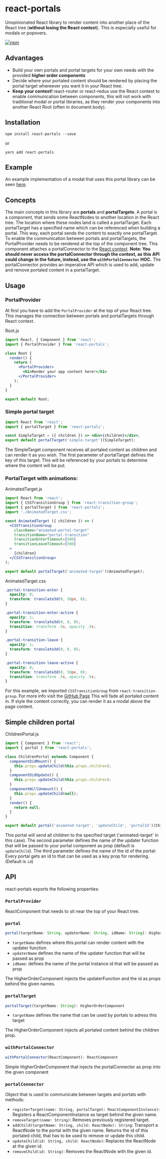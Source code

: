 # react-portals

Unopinionated React library to render content into another place of the React tree (**without losing the React context**).
This is especially useful for modals or popovers.

[![npm](https://img.shields.io/npm/v/react-portals.svg?style=flat-square)](https://www.npmjs.com/package/react-portals)


## Advantages
- Build your own portals and portal targets for your own needs with the provided **higher order components**
- Decide where your portaled content should be rendered by placing the portal target whereever you want it in your React tree.
- **Keep your context!** react-router or react-redux use the React context to enable communication between components, this will not work with traditional modal or portal libraries, as they render your components into another React Root (often in document.body).

## Installation
```
npm install react-portals --save
```
or
```
yarn add react-portals
```

## Example
An example implementation of a modal that uses this portal library can be seen [here](https://andreasgruenh.github.io/react-portals-example/).

## Concepts
The main concepts in this library are **portals** and **portalTargets**. A portal is a component, that sends some ReactNodes to another location in the React tree. The location where these nodes land is called a portalTarget. Each portalTarget has a specified name which can be referenced when building a portal. This way, each portal sends the content to exactly one portalTarget. To enable the communication between portals and portalTargets, the PortalProvider needs to be rendered at the top of the component tree. This component attaches a portalConnector to the [React context](https://facebook.github.io/react/docs/context.html). **Note: You should never access the portalConnector through the context, as this API could change in the future, instead, use the `withPortalConnector` HOC.** The portalConnector provides an imperative API which is used to add, update and remove portaled content in a portalTarget.


## Usage
### PortalProvider
At first you have to add the `PortalProvider` at the top of your React tree. This manages the connection between portals and portalTargets through React context.

Root.js
```jsx
import React, { Component } from 'react';
import { PortalProvider } from 'react-portals';

class Root {
  render() {
    return (
      <PortalProvider>
        <h1>Render your app content here!</h1>
      </PortalProvider>
    );
  }
}

export default Root;
```


### Simple portal target
```jsx
import React from 'react';
import { portalTarget } from 'react-portals';

const SimpleTarget = ({ children }) => <div>{children}</div>;
export default portalTarget('simple-target')(SimpleTarget);
```
The SimpleTarget component receives all portaled content as children and can render it as you wish.
The first parameter of portalTarget defines the key of this target. This will be referenced by your portals to determine where the content will be put.


### PortalTarget with animations:
AnimatedTarget.js
```jsx
import React from 'react';
import { CSSTransitionGroup } from 'react-transition-group';
import { portalTarget } from 'react-portals';
import './AnimatedTarget.css';

const AnimatedTarget ({ children }) => (
  <CSSTransitionGroup
    className="animated-portal-target"
    transitionName="portal-transition"
    transitionEnterTimeout={500}
    transitionLeaveTimeout={500}
  >
    {children}
  </CSSTransitionGroup>
);

export default portalTarget('animated-target')(AnimatedTarget);
```

AnimatedTarget.css
```css
.portal-transition-enter {
  opacity: 0;
  transform: translate3d(0, 50px, 0);
}

.portal-transition-enter-active {
  opacity: 1;
  transform: translate3d(0, 0, 0);
  transition: transform .5s, opacity .5s;
}

.portal-transition-leave {
  opacity: 1;
  transform: translate3d(0, 0, 0);
}

.portal-transition-leave-active {
  opacity: 0;
  transform: translate3d(0, 50px, 0);
  transition: transform .5s, opacity .5s;
}
```
For this example, we imported `CSSTransitionGroup` from `react-transition-group`. For more info visit the [GitHub Page](https://github.com/reactjs/react-transition-group)
This will fade all portaled content in. If style the content correctly, you can render it as a modal above the page content.

## Simple children portal
ChildrenPortal.js
```js
import { Component } from 'react';
import { portal } from 'react-portals';

class ChildrenPortal extends Component {
  componentDidMount() {
    this.props.updateChild(this.props.children);
  }
  componentDidUpdate() {
    this.props.updateChild(this.props.children);
  }
  componentWillUnmount() {
    this.props.updateChild(null);
  }
  render() {
    return null;
  }
}

export default portal('animated-target', 'updateChild', 'portalId')(ChildrenPortal);
```
This portal will send all children to the specified target ('animated-target' in this case).
The second parameter defines the name of the updater function that will be passed to your portal component as prop (default is `updateChild`).
The third parameter defines the name of the id of the portal: Every portal gets an id to that can be used as a key prop for rendering. (Default is `id`)

## API
react-portals exports the following properties:

### `PortalProvider`
ReactComponent that needs to sit near the top of your React tree.

### `portal`

```js
portal(targetName: String, updaterName: String, idName: String): HigherOrderComponent
```
- `targetName` defines where this portal can render content with the updater function
- `updaterName` defines the name of the updater function that will be passed as prop
- `idName`: defines the name of the portal instance id that will be passed as prop

The HigherOrderComponent injects the updaterFunction and the id as props behind the given names.

### `portalTarget`
```js
portalTarget(targetName: String): HigherOrderComponent
```
- `targetName` defines the name that can be used by portals to adress this target

The HigherOrderComponent injects all portaled content behind the children prop.

### `withPortalConnector`
```js
withPortalConnector(ReactComponent): ReactComponent
```
Simple HigherOrderComponent that injects the portalConnector as prop into the given component

### `portalConnector`
Object that is used to communicate between targets and portals with methods:
- `registerTarget(name: String, portalTarget: ReactComponentInstance)`: Registers a ReactComponentInstance as target behind the given name.
- `removeTarget(name: String)`: Removes previously registered target.
- `addChild(targetName: String, child: ReactNode): String`: Transport a ReactNode to the portal with the given name. Returns the id of this portaled child, that has to be used to remove or update this child.
- `updateChild(id: String, child: ReactNode)`: Replaces the ReactNode at the given id.
- `removeChild(id: String)`: Removes the ReactNode with the given id.
